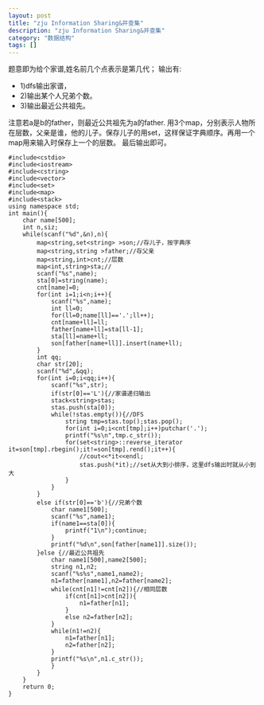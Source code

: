 ```yaml
---
layout: post
title: "zju Information Sharing&并查集"
description: "zju Information Sharing&并查集"
category: "数据结构"
tags: []
---
```




题意即为给个家谱,姓名前几个点表示是第几代；
输出有:

* 1)dfs输出家谱，
* 2)输出某个人兄弟个数。
* 3)输出最近公共祖先。


注意若a是b的father，则最近公共祖先为a的father.
用3个map，分别表示人物所在层数，父亲是谁，他的儿子。保存儿子的用set，这样保证字典顺序。再用一个map用来输入时保存上一个的层数。
最后输出即可。

	#include<cstdio>
	#include<iostream>
	#include<cstring>
	#include<vector>
	#include<set>
	#include<map>
	#include<stack>
	using namespace std;
	int main(){
		char name[500];
		int n,siz;
		while(scanf("%d",&n),n){
			map<string,set<string> >son;//存儿子，按字典序
			map<string,string >father;//存父亲
			map<string,int>cnt;//层数
			map<int,string>sta;//
			scanf("%s",name);
			sta[0]=string(name);
			cnt[name]=0;
			for(int i=1;i<n;i++){
				scanf("%s",name);
				int ll=0;
				for(ll=0;name[ll]=='.';ll++);
				cnt[name+ll]=ll;
				father[name+ll]=sta[ll-1];
				sta[ll]=name+ll;
				son[father[name+ll]].insert(name+ll);
			}
			int qq;
			char str[20];
			scanf("%d",&qq);
			for(int i=0;i<qq;i++){
				scanf("%s",str);
				if(str[0]=='L'){//家谱递归输出
				stack<string>stas;
				stas.push(sta[0]);
				while(!stas.empty()){//DFS
					string tmp=stas.top();stas.pop();
					for(int i=0;i<cnt[tmp];i++)putchar('.');
					printf("%s\n",tmp.c_str());
					for(set<string>::reverse_iterator it=son[tmp].rbegin();it!=son[tmp].rend();it++){
						//cout<<*it<<endl;
						stas.push(*it);//set从大到小排序，这里dfs输出时就从小到大
					}
				}
			}
			else if(str[0]=='b'){//兄弟个数
				char name1[500];
				scanf("%s",name1);
				if(name1==sta[0]){
					printf("1\n");continue;
				}
				printf("%d\n",son[father[name1]].size());
			}else {//最近公共祖先
				char name1[500],name2[500];
				string n1,n2;
				scanf("%s%s",name1,name2);
				n1=father[name1],n2=father[name2];
				while(cnt[n1]!=cnt[n2]){//相同层数
					if(cnt[n1]>cnt[n2]){
						n1=father[n1];
					}
					else n2=father[n2];
				}
				while(n1!=n2){
					n1=father[n1];
					n2=father[n2];
				}
				printf("%s\n",n1.c_str());
				}
			}
		}
		return 0;
	}
